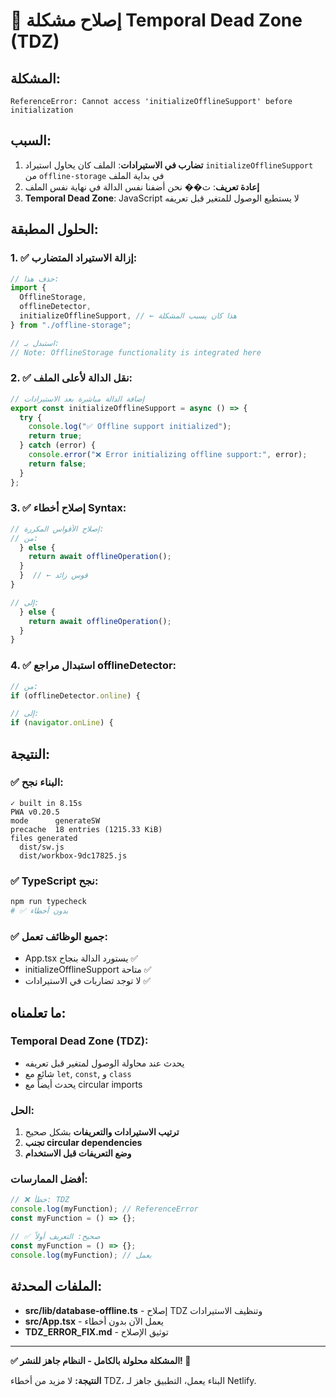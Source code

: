 # 🔧 إصلاح مشكلة Temporal Dead Zone (TDZ)

## المشكلة:

```
ReferenceError: Cannot access 'initializeOfflineSupport' before initialization
```

## السبب:

1. **تضارب في الاستيرادات**: الملف كان يحاول استيراد `initializeOfflineSupport` من `offline-storage` في بداية الملف
2. **إعادة تعريف**: ث�� نحن أضفنا نفس الدالة في نهاية نفس الملف
3. **Temporal Dead Zone**: JavaScript لا يستطيع الوصول للمتغير قبل تعريفه

## الحلول المطبقة:

### 1. ✅ إزالة الاستيراد المتضارب:

```typescript
// حذف هذا:
import {
  OfflineStorage,
  offlineDetector,
  initializeOfflineSupport, // ← هذا كان يسبب المشكلة
} from "./offline-storage";

// استبدل بـ:
// Note: OfflineStorage functionality is integrated here
```

### 2. ✅ نقل الدالة لأعلى الملف:

```typescript
// إضافة الدالة مباشرة بعد الاستيرادات
export const initializeOfflineSupport = async () => {
  try {
    console.log("✅ Offline support initialized");
    return true;
  } catch (error) {
    console.error("❌ Error initializing offline support:", error);
    return false;
  }
};
```

### 3. ✅ إصلاح أخطاء Syntax:

```typescript
// إصلاح الأقواس المكررة:
// من:
  } else {
    return await offlineOperation();
  }
  }  // ← قوس زائد
}

// إلى:
  } else {
    return await offlineOperation();
  }
}
```

### 4. ✅ استبدال مراجع offlineDetector:

```typescript
// من:
if (offlineDetector.online) {

// إلى:
if (navigator.onLine) {
```

## النتيجة:

### ✅ البناء نجح:

```
✓ built in 8.15s
PWA v0.20.5
mode      generateSW
precache  18 entries (1215.33 KiB)
files generated
  dist/sw.js
  dist/workbox-9dc17825.js
```

### ✅ TypeScript نجح:

```bash
npm run typecheck
# ✅ بدون أخطاء
```

### ✅ جميع الوظائف تعمل:

- App.tsx يستورد الدالة بنجاح ✅
- initializeOfflineSupport متاحة ✅
- لا توجد تضاربات في الاستيرادات ✅

## ما تعلمناه:

### Temporal Dead Zone (TDZ):

- يحدث عند محاولة الوصول لمتغير قبل تعريفه
- شائع مع `let`, `const`, و `class`
- يحدث أيضاً مع circular imports

### الحل:

1. **ترتيب الاستيرادات والتعريفات** بشكل صحيح
2. **تجنب circular dependencies**
3. **وضع التعريفات قبل الاستخدام**

### أفضل الممارسات:

```typescript
// ❌ خطأ: TDZ
console.log(myFunction); // ReferenceError
const myFunction = () => {};

// ✅ صحيح: التعريف أولاً
const myFunction = () => {};
console.log(myFunction); // يعمل
```

## الملفات المحدثة:

- **src/lib/database-offline.ts** - إصلاح TDZ وتنظيف الاستيرادات
- **src/App.tsx** - يعمل الآن بدون أخطاء
- **TDZ_ERROR_FIX.md** - توثيق الإصلاح

---

**✅ المشكلة محلولة بالكامل - النظام جاهز للنشر! 🚀**

**النتيجة:** لا مزيد من أخطاء TDZ، البناء يعمل، التطبيق جاهز لـ Netlify.
